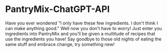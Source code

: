 # PantryMix-ChatGPT-API
Have you ever wondered "I only have these few ingredients. I don't think I can make anything good."
Well now you don't have to worry! 
Just enter you ingredients into PantryMix and you'll be given a multitude of recipes that use the ingredients you have!
Say goodbye to those old nights of eating the same stuff and embrace change, try something new!